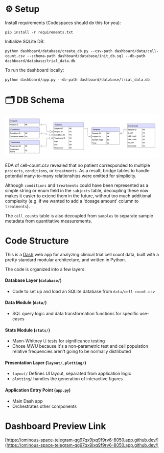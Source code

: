 # ⚙️ Setup

Install requirements (Codespaces should do this for you):
```shell
pip install -r requirements.txt
```

Initialize SQLite DB:
```shell
python dashboard/database/create_db.py --csv-path dashboard/data/cell-count.csv --schema-path dashboard/database/init_db.sql --db-path dashboard/database/trial_data.db
```

To run the dashboard locally:
```shell
python dashboard/app.py --db-path dashboard/database/trial_data.db
```

# 🗂️ DB Schema

![alt text](assets/erd.png)


EDA of cell-count.csv revealed that no patient corresponded to multiple `projects`, `conditions`, or `treatments`. As a result, bridge tables to handle potential many-to-many relationships were omitted for simplicity.

Although `conditions` and `treatments` could have been represented as a simple string or enum field in the `subjects` table, decoupling these now makes it easier to extend them in the future, without too much additional complexity (e.g. if we wanted to add a 'dosage amount' column to `treatments`).

The `cell_counts` table is also decoupled from `samples` to separate sample metadata from quantitative measurements.

# Code Structure

This is a [Dash](https://dash.plotly.com/) web app for analyzing clinical trial cell count data, built with a pretty standard modular architecture, and written in Python. 

The code is organized into a few layers:

#### Database Layer (`database/`)
- Code to set up and load an SQLite database from `data/cell-count.csv`

#### Data Module (`data/`)
- SQL query logic and data transformation functions for specific use-cases

#### Stats Module (`stats/`)
- Mann-Whitney U tests for significance testing
- Chose MWU because it's a non-parametric test and cell population relative frequencies aren't going to be normally distributed

#### Presentation Layer (`layout/`, `plotting/`)
- `layout/` Defines UI layout, separated from application logic
- `plotting/` handles the generation of interactive figures

#### Application Entry Point (`app.py`)
- Main Dash app
- Orchestrates other components



# Dashboard Preview Link

[https://ominous-space-telegram-qg97qx9jxq9f9rv6-8050.app.github.dev/](https://ominous-space-telegram-qg97qx9jxq9f9rv6-8050.app.github.dev/)